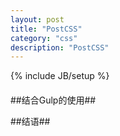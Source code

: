 ```yaml
---
layout: post
title: "PostCSS"
category: "css"
description: "PostCSS"
---
```

{% include JB/setup %}

####

##结合Gulp的使用##

##结语##


[img_sticky_footer_explain]: {{POSTS_IMG_PATH}}/201410/sticky_footer_explain.png "单页应用中的固定页脚示意"

[A Complete Guide to Flexbox]: http://css-tricks.com/snippets/css/a-guide-to-flexbox/  "A Complete Guide to Flexbox | CSS-Tricks"
[Dive into Flexbox]: http://bocoup.com/weblog/dive-into-flexbox/ "Dive into Flexbox - Bocoup"
[HTML5 CSS Sticky Footer]: http://ryanfait.com/html5-sticky-footer/ "HTML5 CSS Sticky Footer"
[简单实现固定在页面底部的页脚]: http://acgtofe.com/posts/2013/03/sticky-footer/ "简单实现固定在页面底部的页脚 - acgtofe"
